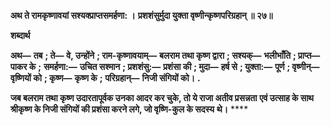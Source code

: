 **अथ ते रामकृष्णावयां सश्यक्प्राप्तसमर्हणा: ।** **प्रशशंसुर्मुदा युक्ता वृष्णीन्कृष्णपरिग्रहान् ॥ २७॥** 

**शब्दार्थ** 

**अथ—** **तब** **; ते—** **वे, उन्होंने** **; राम-कृष्णावयाम्—** **बलराम तथा कृष्ण द्वारा** **; सश्यक्—** **भलीभाँति** **; प्राप्त—** **पाकर के** **;** **समर्हणा:—** **उचित सश्मान** **; प्रशशंसु:—** **प्रशंसा की** **; मुदा—** **हर्ष से** **; युक्ता:—** **पूर्ण** **; वृष्णीन्—** **वृष्णियों को** **; कृष्ण—** **कृष्ण के** **;** **परिग्रहान्—** **निजी संगियों को।** **.** 

**जब बलराम तथा कृष्ण उदारतापूर्वक उनका आदर कर चुके, तो ये राजा अतीव प्रसन्नता** **एवं उत्साह के साथ श्रीकृष्ण के निजी संगियों की प्रशंसा करने लगे, जो वृष्णि-कुल के सदस्य** **थे।** **** 